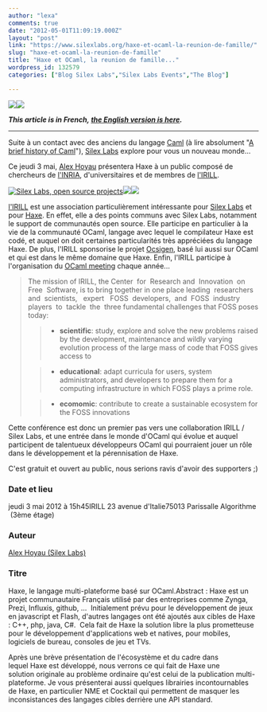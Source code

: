 ```yaml
---
author: "lexa"
comments: true
date: "2012-05-01T11:09:19.000Z"
layout: "post"
link: "https://www.silexlabs.org/haxe-et-ocaml-la-reunion-de-famille/"
slug: "haxe-et-ocaml-la-reunion-de-famille"
title: "Haxe et OCaml, la reunion de famille..."
wordpress_id: 132579
categories: ["Blog Silex Labs","Silex Labs Events","The Blog"]

---
```

[
![](https://www.silexlabs.org/wp-content/uploads/2012/04/logo_caml1.png)](http://caml.inria.fr/)[![](https://www.silexlabs.org/wp-content/uploads/2012/04/haxeblog1.jpg)](http://www.haxe.org/)




_**This article is in French, [the English version is here](https://www.silexlabs.org/?p=132591).**_






* * *



Suite à un contact avec des anciens du langage [Caml](http://caml.inria.fr/) (à lire absolument "[A brief history of Caml](http://www.pps.jussieu.fr/~cousinea/Caml/caml_history.html)"), [Silex Labs](https://www.silexlabs.org/silexlabs) explore pour vous un nouveau monde...

Ce jeudi 3 mai, [Alex Hoyau](http://www.intermedia-paris.fr/?/a.hoyau) présentera Haxe à un public composé de chercheurs de [l'INRIA](http://www.inria.fr/), d'universitaires et de membres de [l'IRILL](http://www.irill.org/).

[![Silex Labs, open source projects](https://www.silexlabs.org/wp-content/uploads/2012/07/logo_silexlabs-gris1.png)](https://www.silexlabs.org/)[![](https://www.silexlabs.org/wp-content/uploads/2012/04/Logotype-IRILL1.jpg)](http://www.irill.org/)[![](https://www.silexlabs.org/wp-content/uploads/2012/04/logo_INRIA1-677x295.jpg)](http://www.inria.fr/en/institute/inria-in-brief/inria-in-a-few-words)


[l'IRILL](http://www.irill.org/) est une association particulièrement intéressante pour [Silex Labs](https://www.silexlabs.org/silexlabs) et pour [Haxe](http://haxe.org). En effet, elle a des points communs avec Silex Labs, notamment le support de communautés open source. Elle participe en particulier à la vie de la communauté OCaml, langage avec lequel le compilateur Haxe est codé, et auquel on doit certaines particularités très appréciées du langage Haxe. De plus, l'IRILL sponsorise le projet [Ocsigen](http://www.irill.org/activities/projects/ocsigen), basé lui aussi sur OCaml et qui est dans le même domaine que Haxe. Enfin, l'IRILL participe à l'organisation du [OCaml meeting](https://forge.ocamlcore.org/plugins/mediawiki/wiki/ocaml-meeting/index.php/OCamlMeeting2011) chaque année...





<blockquote>The mission of IRILL, the Center  for  Research and  Innovation  on  Free  Software, is to bring together in one place leading  researchers  and  scientists,   expert   FOSS  developers,  and  FOSS  industry  players  to  tackle  the  three fundamental challenges that FOSS poses today:

>
>

>   * **scientific**: study, explore and solve the new problems raised by the development, maintenance and wildly varying evolution process of the large mass of code that FOSS gives access to
>

>   * **educational**: adapt curricula for users, system administrators, and developers to prepare them for a computing infrastructure in which FOSS plays a prime role.
>

>   * **ecomomic**: contribute to create a sustainable ecosystem for the FOSS innovations
>

</blockquote>


Cette conférence est donc un premier pas vers une collaboration IRILL / Silex Labs, et une entrée dans le monde d'OCaml qui évolue et auquel participent de talentueux développeurs OCaml qui pourraient jouer un rôle dans le développement et la pérennisation de Haxe.

C'est gratuit et ouvert au public, nous serions ravis d'avoir des supporters ;)

<!-- more -->


### Date et lieu


jeudi 3 mai 2012 à 15h45IRILL 23 avenue d'Italie75013 Parissalle Algorithme  (3ème étage) 


### Auteur


[Alex Hoyau (Silex Labs)](http://www.intermedia-paris.fr/?/a.hoyau)


### Titre


Haxe, le langage multi-plateforme basé sur OCaml.Abstract : Haxe est un projet communautaire Français utilisé par des entreprises comme Zynga, Prezi, Influxis, github, ...  Initialement prévu pour le développement de jeux en javascript et Flash, d'autres langages ont été ajoutés aux cibles de Haxe : C++, php, java, C#.  Cela fait de Haxe la solution libre la plus prometteuse pour le développement d'applications web et natives, pour mobiles, logiciels de bureau, consoles de jeu et TVs.

Après une brève présentation de l'écosystème et du cadre dans lequel Haxe est développé, nous verrons ce qui fait de Haxe une solution originale au problème ordinaire qu'est celui de la publication multi-plateforme. Je vous présenterai aussi quelques librairies incontournables de Haxe, en particulier NME et Cocktail qui permettent de masquer les inconsistances des langages cibles derrière une API standard.

